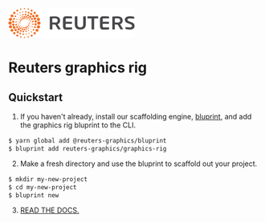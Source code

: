![Reuters](badge.svg)

# Reuters graphics rig

## Quickstart

1. If you haven't already, install our scaffolding engine, [bluprint](https://github.com/reuters-graphics/bluprint), and add the graphics rig bluprint to the CLI.

  ```
  $ yarn global add @reuters-graphics/bluprint
  $ bluprint add reuters-graphics/graphics-rig
  ```

2. Make a fresh directory and use the bluprint to scaffold out your project.

  ```
  $ mkdir my-new-project
  $ cd my-new-project
  $ bluprint new
  ```

3. [READ THE DOCS.](https://reuters-graphics.github.io/style/graphics-rig/)
